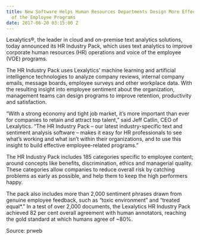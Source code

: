 ```yaml
---
title: New Software Helps Human Resources Departments Design More Effective Voice
  of the Employee Programs
date: 2017-06-20 03:15:00 Z
---
```


Lexalytics®, the leader in cloud and on-premise text analytics solutions, today announced its HR Industry Pack, which uses text analytics to improve corporate human resources (HR) operations and voice of the employee (VOE) programs.

The HR Industry Pack uses Lexalytics’ machine learning and artificial intelligence technologies to analyze company reviews, internal company emails, message boards, employee surveys and other workplace data. With the resulting insight into employee sentiment about the organization, management teams can design programs to improve retention, productivity and satisfaction.

“With a strong economy and tight job market, it’s more important than ever for companies to retain and attract top talent,” said Jeff Catlin, CEO of Lexalytics. “The HR Industry Pack – our latest industry-specific text and sentiment analysis software – makes it easy for HR professionals to see what’s working and what isn’t within their organizations, and to use this insight to build effective employee-related programs.”

The HR Industry Pack includes 185 categories specific to employee content; around concepts like benefits, discrimination, ethics and managerial quality. These categories allow companies to reduce overall risk by catching problems as early as possible, and help them to keep the high performers happy.

The pack also includes more than 2,000 sentiment phrases drawn from genuine employee feedback, such as “toxic environment” and “treated equal*.” In a test of over 2,000 documents, the Lexalytics HR Industry Pack achieved 82 per cent overall agreement with human annotators, reaching the gold standard at which humans agree of ~80%.

Source: prweb